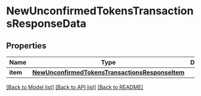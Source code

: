 # NewUnconfirmedTokensTransactionsResponseData


## Properties
Name | Type | Description | Notes
------------ | ------------- | ------------- | -------------
**item** | [**NewUnconfirmedTokensTransactionsResponseItem**](NewUnconfirmedTokensTransactionsResponseItem.md) |  | 

[[Back to Model list]](../README.md#documentation-for-models) [[Back to API list]](../README.md#documentation-for-api-endpoints) [[Back to README]](../README.md)


